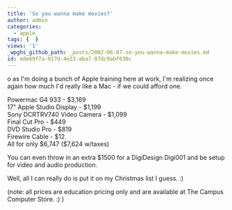 ```yaml
---
title: 'So you wanna make movies?'
author: admin
categories:
  - apple
tags: {  }
views: '1'
_wpghs_github_path: _posts/2002-06-07-so-you-wanna-make-movies.md
id: ede69f7a-917d-4e23-aba7-87dc9abf630c
---
```

<p>o as I'm doing a bunch of Apple training here at work, I'm realizing once again how much I'd really like a Mac - if we could afford one.</p>
<p>Powermac G4 933 - $3,169<br />
17" Apple Studio Display - $1,199<br />
Sony DCRTRV740 Video Camera - $1,099<br />
Final Cut Pro - $449<br />
DVD Studio Pro - $819<br />
Firewire Cable - $12<br />
All for only $6,747 ($7,624 w/taxes)</p>
<p>You can even throw in an extra $1500 for a DigiDesign Digi001 and be setup for video and audio production.</p>
<p>Well, all I can really do is put it on my Christmas list I guess. :)</p>
<p>(note: all prices are education pricing only and are available at The Campus Computer Store. :) )</p>
